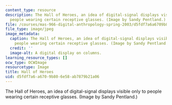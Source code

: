 ```yaml
---
content_type: resource
description: The Hall of Heroes, an idea of digital-signal displays visible only to
  people wearing certain receptive glasses. (Image by Sandy Pentland.)
file: /courses/mas-966-digital-anthropology-spring-2003/d5fdf7a6a6709b806e58ab7879b21a06_mas-966s03.jpg
file_type: image/jpeg
image_metadata:
  caption: The Hall of Heroes, an idea of digital-signal displays visible only to
    people wearing certain receptive glasses. (Image by Sandy Pentland.)
  credit: ''
  image-alt: A digital display on columns.
learning_resource_types: []
ocw_type: OCWImage
resourcetype: Image
title: Hall of Heroes
uid: d5fdf7a6-a670-9b80-6e58-ab7879b21a06
---
```

The Hall of Heroes, an idea of digital-signal displays visible only to people wearing certain receptive glasses. (Image by Sandy Pentland.)
